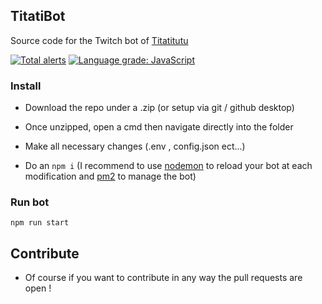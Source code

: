 ## TitatiBot
Source code for the Twitch bot of [Titatitutu](https://www.twitch.tv/titatitutu)

[![Total alerts](https://img.shields.io/lgtm/alerts/g/Ex0D/TitatiBot.svg?logo=lgtm&logoWidth=18)](https://lgtm.com/projects/g/Ex0D/TitatiBot/alerts/)
[![Language grade: JavaScript](https://img.shields.io/lgtm/grade/javascript/g/Ex0D/TitatiBot.svg?logo=lgtm&logoWidth=18)](https://lgtm.com/projects/g/Ex0D/TitatiBot/context:javascript)
### Install
* Download the repo under a .zip (or setup via git / github desktop)

* Once unzipped, open a cmd then navigate directly into the folder

* Make all necessary changes (.env , config.json ect...)

* Do an `npm i` (I recommend to use [nodemon](https://www.npmjs.com/package/nodemon) to reload your bot at each modification and [pm2](https://www.npmjs.com/package/pm2) to manage the bot)

### Run bot
`npm run start`

## Contribute

* Of course if you want to contribute in any way the pull requests are open !
